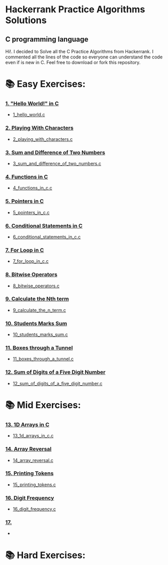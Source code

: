 # Hackerrank Practice Algorithms Solutions
## C programming language
Hi!. I decided to Solve all the C Practice Algorithms from Hackerrank. I commented all the lines of the code so everyone can understand the code even if is new in C.
Feel free to download or fork this repository.

# 📚 Easy Exercises:
### [1. "Hello World!" in C](https://www.hackerrank.com/challenges/hello-world-c/problem)
- [1_hello_world.c](./01_hello_world.c)

### [2. Playing With Characters](https://www.hackerrank.com/challenges/playing-with-characters/problem)
- [2_playing_with_characters.c](./02_playing_with_characters.c)

### [3. Sum and Difference of Two Numbers](https://www.hackerrank.com/challenges/sum-numbers-c/problem)
-  [3_sum_and_difference_of_two_numbers.c](./03_sum_and_difference_of_two_numbers.c)

### [4. Functions in C](https://www.hackerrank.com/challenges/functions-in-c/problem)
- [4_functions_in_c.c](./04_functions_in_c.c)

### [5. Pointers in C](https://www.hackerrank.com/challenges/pointer-in-c/problem)
- [5_pointers_in_c.c](./05_pointers_in_c.c)

### [6. Conditional Statements in C](https://www.hackerrank.com/challenges/conditional-statements-in-c/problem)
- [6_conditional_statements_in_c.c](./06_conditional_statements_in_c.c)

### [7. For Loop in C](https://www.hackerrank.com/challenges/for-loop-in-c/problem)
- [7_for_loop_in_c.c](./07_for_loop_in_c.c)

### [8. Bitwise Operators](https://www.hackerrank.com/challenges/bitwise-operators-in-c/problem)
- [8_bitwise_operators.c](./08_bitwise_operators.c)

### [9. Calculate the Nth term](https://www.hackerrank.com/challenges/recursion-in-c/problem)
- [9_calculate_the_n_term.c](./09_calculate_the_n_term.c)

### [10. Students Marks Sum](https://www.hackerrank.com/challenges/students-marks-sum/problem)
- [10_students_marks_sum.c](./10_students_marks_sum.c)

### [11. Boxes through a Tunnel](https://www.hackerrank.com/challenges/too-high-boxes/problem)
- [11_boxes_through_a_tunnel.c](./11_boxes_through_a_tunnel.c)

### [12. Sum of Digits of a Five Digit Number](https://www.hackerrank.com/challenges/sum-of-digits-of-a-five-digit-number/problem)
- [12_sum_of_digits_of_a_five_digit_number.c](./12_sum_of_digits_of_a_five_digit_number.c)

# 📚 Mid Exercises:
### [13. 1D Arrays in C](https://www.hackerrank.com/challenges/1d-arrays-in-c/problem)
- [13_1d_arrays_in_c.c](./13_1d_arrays_in_c.c)

### [14. Array Reversal](https://www.hackerrank.com/challenges/reverse-array-c/problem)
- [14_array_reversal.c](./14_array_reversal.c)

### [15. Printing Tokens](https://www.hackerrank.com/challenges/printing-tokens-/problem)
- [15_printing_tokens.c](./15_printing_tokens.c)

### [16. Digit Frequency](https://www.hackerrank.com/challenges/frequency-of-digits-1/problem)
- [16_digit_frequency.c](./16_digit_frequency.c)

### [17. ]()
- []()


# 📚 Hard Exercises:
